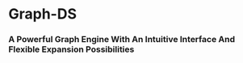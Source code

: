 # Graph-DS
### A Powerful Graph Engine With An Intuitive Interface And Flexible Expansion Possibilities
